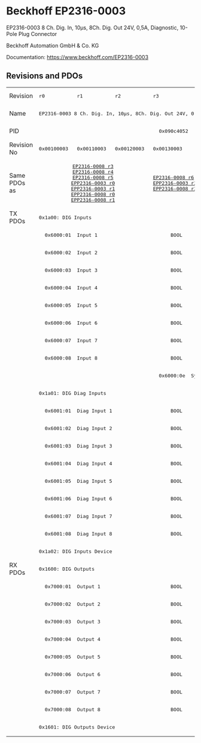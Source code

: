 # Beckhoff EP2316-0003

EP2316-0003 8 Ch. Dig. In, 10µs, 8Ch. Dig. Out 24V, 0,5A, Diagnostic, 10-Pole Plug Connector

Beckhoff Automation GmbH & Co. KG

Documentation: <a href="https://www.beckhoff.com/EP2316-0003">https://www.beckhoff.com/EP2316-0003</a>

## Revisions and PDOs
<table>
<tr >
<td class="first">Revision</td>
<td ><pre>r0</pre></td>
<td ><pre>r1</pre></td>
<td ><pre>r2</pre></td>
<td ><pre>r3</pre></td>
</tr>
<tr >
<td class="first">Name</td>
<td  colspan=4 align="center"><pre>EP2316-0003 8 Ch. Dig. In, 10µs, 8Ch. Dig. Out 24V, 0,5A, Diagnostic, 10-Pole Plug Connector</pre></td>
</tr>
<tr >
<td class="first">PID</td>
<td  colspan=4 align="center"><pre>0x090c4052</pre></td>
</tr>
<tr >
<td class="first">Revision No</td>
<td ><pre>0x00100003</pre></td>
<td ><pre>0x00110003</pre></td>
<td ><pre>0x00120003</pre></td>
<td ><pre>0x00130003</pre></td>
</tr>
<tr >
<td class="first">Same PDOs as</td>
<td  colspan=3 align="center"><pre><a href="EP2316-0008">EP2316-0008 r3</a><br/><a href="EP2316-0008">EP2316-0008 r4</a><br/><a href="EP2316-0008">EP2316-0008 r5</a><br/><a href="EPP2316-0003">EPP2316-0003 r0</a><br/><a href="EPP2316-0003">EPP2316-0003 r1</a><br/><a href="EPP2316-0008">EPP2316-0008 r0</a><br/><a href="EPP2316-0008">EPP2316-0008 r1</a></pre></td>
<td ><pre><a href="EP2316-0008">EP2316-0008 r6</a><br/><a href="EPP2316-0003">EPP2316-0003 r2</a><br/><a href="EPP2316-0008">EPP2316-0008 r2</a></pre></td>
</tr>
<tr class="txpdo pdosection">
<td class="first" rowspan=20 valign=top>TX PDOs</td>
<td colspan=4 align="left"><pre>0x1a00: DIG Inputs</pre></td>
<td></td>
</tr>
<tr class="txpdo">
<td class="first" colspan=4 align="left"><pre>  0x6000:01  Input 1                         BOOL</pre></td>
</tr>
<tr class="txpdo">
<td class="first" colspan=4 align="left"><pre>  0x6000:02  Input 2                         BOOL</pre></td>
</tr>
<tr class="txpdo">
<td class="first" colspan=4 align="left"><pre>  0x6000:03  Input 3                         BOOL</pre></td>
</tr>
<tr class="txpdo">
<td class="first" colspan=4 align="left"><pre>  0x6000:04  Input 4                         BOOL</pre></td>
</tr>
<tr class="txpdo">
<td class="first" colspan=4 align="left"><pre>  0x6000:05  Input 5                         BOOL</pre></td>
</tr>
<tr class="txpdo">
<td class="first" colspan=4 align="left"><pre>  0x6000:06  Input 6                         BOOL</pre></td>
</tr>
<tr class="txpdo">
<td class="first" colspan=4 align="left"><pre>  0x6000:07  Input 7                         BOOL</pre></td>
</tr>
<tr class="txpdo">
<td class="first" colspan=4 align="left"><pre>  0x6000:08  Input 8                         BOOL</pre></td>
</tr>
<tr class="txpdo">
<td class="first" colspan=3 align="left"></td>
<td ><pre>  0x6000:0e  Sync error                      BOOL</pre></td>
</tr>
<tr class="txpdo pdosection">
<td class="first" colspan=4 align="left"><pre>0x1a01: DIG Diag Inputs</pre></td>
</tr>
<tr class="txpdo">
<td class="first" colspan=4 align="left"><pre>  0x6001:01  Diag Input 1                    BOOL</pre></td>
</tr>
<tr class="txpdo">
<td class="first" colspan=4 align="left"><pre>  0x6001:02  Diag Input 2                    BOOL</pre></td>
</tr>
<tr class="txpdo">
<td class="first" colspan=4 align="left"><pre>  0x6001:03  Diag Input 3                    BOOL</pre></td>
</tr>
<tr class="txpdo">
<td class="first" colspan=4 align="left"><pre>  0x6001:04  Diag Input 4                    BOOL</pre></td>
</tr>
<tr class="txpdo">
<td class="first" colspan=4 align="left"><pre>  0x6001:05  Diag Input 5                    BOOL</pre></td>
</tr>
<tr class="txpdo">
<td class="first" colspan=4 align="left"><pre>  0x6001:06  Diag Input 6                    BOOL</pre></td>
</tr>
<tr class="txpdo">
<td class="first" colspan=4 align="left"><pre>  0x6001:07  Diag Input 7                    BOOL</pre></td>
</tr>
<tr class="txpdo">
<td class="first" colspan=4 align="left"><pre>  0x6001:08  Diag Input 8                    BOOL</pre></td>
</tr>
<tr class="txpdo pdosection">
<td class="first" colspan=4 align="left"><pre>0x1a02: DIG Inputs Device</pre></td>
</tr>
<tr class="rxpdo pdosection">
<td class="first" rowspan=10 valign=top>RX PDOs</td>
<td colspan=4 align="left"><pre>0x1600: DIG Outputs</pre></td>
<td></td>
</tr>
<tr class="rxpdo">
<td class="first" colspan=4 align="left"><pre>  0x7000:01  Output 1                        BOOL</pre></td>
</tr>
<tr class="rxpdo">
<td class="first" colspan=4 align="left"><pre>  0x7000:02  Output 2                        BOOL</pre></td>
</tr>
<tr class="rxpdo">
<td class="first" colspan=4 align="left"><pre>  0x7000:03  Output 3                        BOOL</pre></td>
</tr>
<tr class="rxpdo">
<td class="first" colspan=4 align="left"><pre>  0x7000:04  Output 4                        BOOL</pre></td>
</tr>
<tr class="rxpdo">
<td class="first" colspan=4 align="left"><pre>  0x7000:05  Output 5                        BOOL</pre></td>
</tr>
<tr class="rxpdo">
<td class="first" colspan=4 align="left"><pre>  0x7000:06  Output 6                        BOOL</pre></td>
</tr>
<tr class="rxpdo">
<td class="first" colspan=4 align="left"><pre>  0x7000:07  Output 7                        BOOL</pre></td>
</tr>
<tr class="rxpdo">
<td class="first" colspan=4 align="left"><pre>  0x7000:08  Output 8                        BOOL</pre></td>
</tr>
<tr class="rxpdo pdosection">
<td class="first" colspan=4 align="left"><pre>0x1601: DIG Outputs Device</pre></td>
</tr>
</table>
